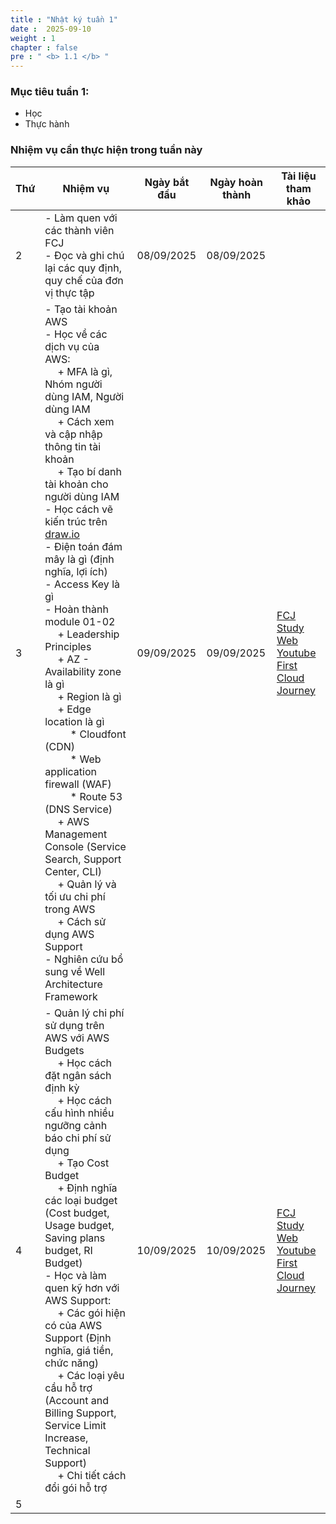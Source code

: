 ```yaml
---
title : "Nhật ký tuần 1"
date :  2025-09-10 
weight : 1 
chapter : false
pre : " <b> 1.1 </b> "
---
```

### Mục tiêu tuần 1:
- Học 
- Thực hành

### Nhiệm vụ cần thực hiện trong tuần này

| Thứ | Nhiệm vụ                                                                                                                                                                                                                                                                                                                                                                                                                                                                                                                                                                                                                                                                                                                                                                                                                                                                           | Ngày bắt đầu | Ngày hoàn thành | Tài liệu tham khảo                                                                                                                                                                    |
|-----|------------------------------------------------------------------------------------------------------------------------------------------------------------------------------------------------------------------------------------------------------------------------------------------------------------------------------------------------------------------------------------------------------------------------------------------------------------------------------------------------------------------------------------------------------------------------------------------------------------------------------------------------------------------------------------------------------------------------------------------------------------------------------------------------------------------------------------------------------------------------------------|--------------|-----------------|---------------------------------------------------------------------------------------------------------------------------------------------------------------------------------------|
| 2   | - Làm quen với các thành viên FCJ<br>- Đọc và ghi chú lại các quy định, quy chế của đơn vị thực tập                                                                                                                                                                                                                                                                                                                                                                                                                                                                                                                                                                                                                                                                                                                                                                                | 08/09/2025   | 08/09/2025      |                                                                                                                                                                                       |
| 3   | - Tạo tài khoản AWS<br>- Học về các dịch vụ của AWS:<br>&emsp; + MFA là gì, Nhóm người dùng IAM, Người dùng IAM<br>&emsp; + Cách xem và cập nhập thông tin tài khoản<br>&emsp; + Tạo bí danh tài khoản cho người dùng IAM<br>- Học cách vẽ kiến trúc trên [draw.io](https://draw.io)<br>- Điện toán đám mây là gì (định nghĩa, lợi ích)<br>- Access Key là gì<br>- Hoàn thành module 01-02<br>&emsp; + Leadership Principles<br>&emsp; + AZ - Availability zone là gì<br>&emsp; + Region là gì<br>&emsp; + Edge location là gì<br>&emsp; &emsp; * Cloudfont (CDN)<br>&emsp; &emsp; * Web application firewall (WAF)<br>&emsp; &emsp; * Route 53 (DNS Service)<br>&emsp; + AWS Management Console (Service Search, Support Center, CLI)<br>&emsp; + Quản lý và tối ưu chi phí trong AWS<br>&emsp; + Cách sử dụng AWS Support<br>- Nghiên cứu bổ sung về Well Architecture Framework | 09/09/2025   | 09/09/2025      | [FCJ Study Web](https://cloudjourney.awsstudygroup.com)<br>[Youtube First Cloud Journey](https://www.youtube.com/watch?v=AQlsd0nWdZk&list=PLahN4TLWtox2a3vElknwzU_urND8hLn1i&index=1) |
| 4   | - Quản lý chi phí sử dụng trên AWS với AWS Budgets<br>&emsp; + Học cách đặt ngân sách định kỳ <br>&emsp; + Học cách cấu hình nhiều ngưỡng cảnh báo chi phí sử dụng<br>&emsp; + Tạo Cost Budget<br>&emsp; + Định nghĩa các loại budget (Cost budget, Usage budget, Saving plans budget, RI Budget)<br>- Học và làm quen kỹ hơn với AWS Support:<br>&emsp; + Các gói hiện có của AWS Support (Định nghĩa, giá tiền, chức năng)<br>&emsp; + Các loại yêu cầu hỗ trợ (Account and Billing Support, Service Limit Increase, Technical Support)<br>&emsp; + Chi tiết cách đổi gói hỗ trợ                                                                                                                                                                                                                                                                                                 | 10/09/2025   | 10/09/2025      | [FCJ Study Web](https://cloudjourney.awsstudygroup.com)<br>[Youtube First Cloud Journey](https://www.youtube.com/watch?v=AQlsd0nWdZk&list=PLahN4TLWtox2a3vElknwzU_urND8hLn1i&index=1) |
| 5   |                                                                                                                                                                                                                                                                                                                                                                                                                                                                                                                                                                                                                                                                                                                                                                                                                                                                                    |              |                 |                                                                                                                                                                                       |